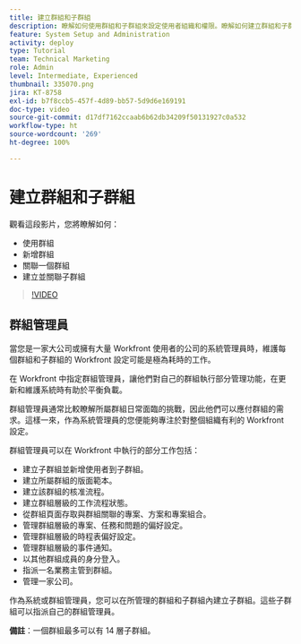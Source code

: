 ```yaml
---
title: 建立群組和子群組
description: 瞭解如何使用群組和子群組來設定使用者組織和權限。瞭解如何建立群組和子群組。
feature: System Setup and Administration
activity: deploy
type: Tutorial
team: Technical Marketing
role: Admin
level: Intermediate, Experienced
thumbnail: 335070.png
jira: KT-8758
exl-id: b7f8ccb5-457f-4d89-bb57-5d9d6e169191
doc-type: video
source-git-commit: d17df7162ccaab6b62db34209f50131927c0a532
workflow-type: ht
source-wordcount: '269'
ht-degree: 100%

---
```


# 建立群組和子群組

觀看這段影片，您將瞭解如何：

* 使用群組
* 新增群組
* 關聯一個群組
* 建立並關聯子群組

>[!VIDEO](https://video.tv.adobe.com/v/3432870/?quality=12&learn=on&enablevpops&captions=chi_hant)

## 群組管理員

當您是一家大公司或擁有大量 Workfront 使用者的公司的系統管理員時，維護每個群組和子群組的 Workfront 設定可能是極為耗時的工作。

在 Workfront 中指定群組管理員，讓他們對自己的群組執行部分管理功能，在更新和維護系統時有助於平衡負載。

群組管理員通常比較瞭解所屬群組日常面臨的挑戰，因此他們可以應付群組的需求。這樣一來，作為系統管理員的您便能夠專注於對整個組織有利的 Workfront 設定。

群組管理員可以在 Workfront 中執行的部分工作包括：

* 建立子群組並新增使用者到子群組。
* 建立所屬群組的版面範本。
* 建立該群組的核准流程。
* 建立群組層級的工作流程狀態。
* 從群組頁面存取與群組關聯的專案、方案和專案組合。
* 管理群組層級的專案、任務和問題的偏好設定。
* 管理群組層級的時程表偏好設定。
* 管理群組層級的事件通知。
* 以其他群組成員的身分登入。
* 指派一名業務主管到群組。
* 管理一家公司。

作為系統或群組管理員，您可以在所管理的群組和子群組內建立子群組。這些子群組可以指派自己的群組管理員。

**備註**：一個群組最多可以有 14 層子群組。
